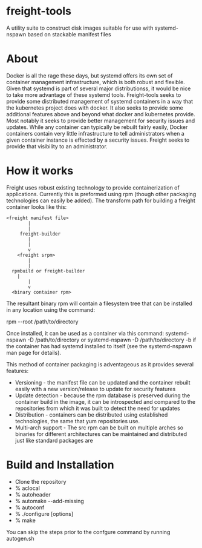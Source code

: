 # freight-tools
A utility suite to construct disk images suitable for use with systemd-nspawn based on stackable manifest files 

# About
Docker is all the rage these days, but systemd offers its own set of container
management infrastructure, which is both robust and flexible.  Given that
systemd is part of several major distributionss, it would be nice to take more
advantage of these systemd tools.  Freight-tools seeks to provide some
distributed management of systemd containers in a way that the kubernetes
project does with docker.  It also seeks to provide some additional features
above and beyond what docker and kubernetes provide.  Most notably it seeks to
provide better management for security issues and updates.  While any container
can typically be rebuilt fairly easily, Docker containers contain very little
infrastructure to tell administrators when a given container instance is
effected by a security issues.  Freight seeks to provide that visibility to an
administrator.

# How it works
Freight uses robust existing technology to provide containerization of
applications.  Currently this is preformed using rpm (though other packaging
technologies can easily be added).  The transform path for building a freight
container looks like this:

    <freight manifest file>
    		|
    		|
         freight-builder
    		|
    		|
    		v
        <freight srpm>
    		|
    		|
      rpmbuild or freight-builder
   		|
    		|
    		v
      <binary container rpm>

The resultant binary rpm will contain a filesystem tree that can be installed in
any location using the command:

rpm --root /path/to/directory


Once installed, it can be used as a container via this command:
systemd-nspawn -D /path/to/directory <cmd>
or
systemd-nspawn -D /path/to/directory -b
if the container has had systemd installed to itself (see the systemd-nspawn man
page for details).

This method of container packaging is adventageous as it provides several
features:

* Versioning - the manifest file can be updated and the container rebuilt easily
  with a new version/release to update for security features
* Update detection - because the rpm database is preserved during the
  container build in the image, it can be introspected and compared to the
  repositories from which it was built to detect the need for updates
* Distribution - containers can be distributed using established technologies,
  the same that yum repositories use.
* Multi-arch support - The src rpm can be built on multiple arches so binaries
  for different architectures can be maintained and distributed just like
  standard packages are 



# Build and Installation

* Clone the repository
* % aclocal
* % autoheader
* % automake --add-missing
* % autoconf
* % ./configure [options]
* % make

You can skip the steps prior to the confgure command by running autogen.sh




